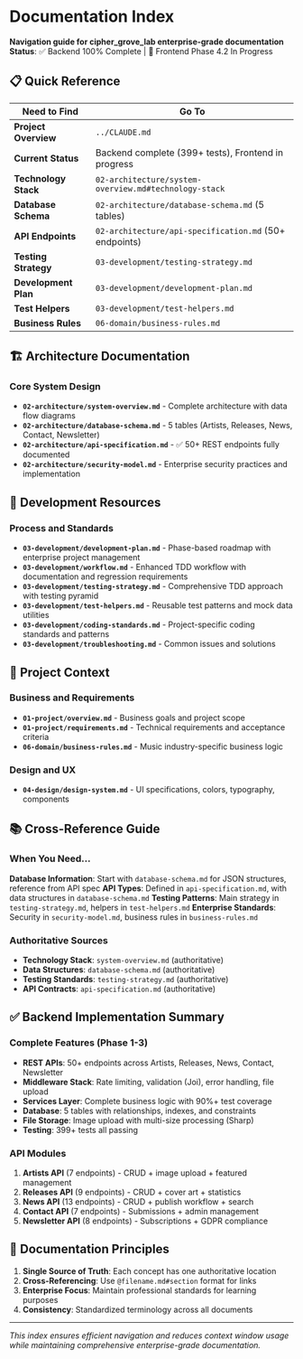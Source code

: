 # Documentation Index

**Navigation guide for cipher_grove_lab enterprise-grade documentation**  
**Status**: ✅ Backend 100% Complete | 🚧 Frontend Phase 4.2 In Progress

## 📋 Quick Reference

| Need to Find | Go To |
|--------------|-------|
| **Project Overview** | `../CLAUDE.md` |
| **Current Status** | Backend complete (399+ tests), Frontend in progress |
| **Technology Stack** | `02-architecture/system-overview.md#technology-stack` |
| **Database Schema** | `02-architecture/database-schema.md` (5 tables) |
| **API Endpoints** | `02-architecture/api-specification.md` (50+ endpoints) |
| **Testing Strategy** | `03-development/testing-strategy.md` |
| **Development Plan** | `03-development/development-plan.md` |
| **Test Helpers** | `03-development/test-helpers.md` |
| **Business Rules** | `06-domain/business-rules.md` |

## 🏗️ Architecture Documentation

### Core System Design
- **`02-architecture/system-overview.md`** - Complete architecture with data flow diagrams
- **`02-architecture/database-schema.md`** - 5 tables (Artists, Releases, News, Contact, Newsletter)
- **`02-architecture/api-specification.md`** - ✅ 50+ REST endpoints fully documented
- **`02-architecture/security-model.md`** - Enterprise security practices and implementation

## 🔧 Development Resources

### Process and Standards
- **`03-development/development-plan.md`** - Phase-based roadmap with enterprise project management
- **`03-development/workflow.md`** - Enhanced TDD workflow with documentation and regression requirements
- **`03-development/testing-strategy.md`** - Comprehensive TDD approach with testing pyramid
- **`03-development/test-helpers.md`** - Reusable test patterns and mock data utilities
- **`03-development/coding-standards.md`** - Project-specific coding standards and patterns
- **`03-development/troubleshooting.md`** - Common issues and solutions

## 🎯 Project Context

### Business and Requirements
- **`01-project/overview.md`** - Business goals and project scope
- **`01-project/requirements.md`** - Technical requirements and acceptance criteria
- **`06-domain/business-rules.md`** - Music industry-specific business logic

### Design and UX
- **`04-design/design-system.md`** - UI specifications, colors, typography, components

## 📚 Cross-Reference Guide

### When You Need...

**Database Information**: Start with `database-schema.md` for JSON structures, reference from API spec
**API Types**: Defined in `api-specification.md`, with data structures in `database-schema.md`
**Testing Patterns**: Main strategy in `testing-strategy.md`, helpers in `test-helpers.md`
**Enterprise Standards**: Security in `security-model.md`, business rules in `business-rules.md`

### Authoritative Sources
- **Technology Stack**: `system-overview.md` (authoritative)
- **Data Structures**: `database-schema.md` (authoritative)  
- **Testing Standards**: `testing-strategy.md` (authoritative)
- **API Contracts**: `api-specification.md` (authoritative)

## ✅ Backend Implementation Summary

### Complete Features (Phase 1-3)
- **REST APIs**: 50+ endpoints across Artists, Releases, News, Contact, Newsletter
- **Middleware Stack**: Rate limiting, validation (Joi), error handling, file upload
- **Services Layer**: Complete business logic with 90%+ test coverage
- **Database**: 5 tables with relationships, indexes, and constraints
- **File Storage**: Image upload with multi-size processing (Sharp)
- **Testing**: 399+ tests all passing

### API Modules
1. **Artists API** (7 endpoints) - CRUD + image upload + featured management
2. **Releases API** (9 endpoints) - CRUD + cover art + statistics
3. **News API** (13 endpoints) - CRUD + publish workflow + search
4. **Contact API** (7 endpoints) - Submissions + admin management
5. **Newsletter API** (8 endpoints) - Subscriptions + GDPR compliance

## 🔄 Documentation Principles

1. **Single Source of Truth**: Each concept has one authoritative location
2. **Cross-Referencing**: Use `@filename.md#section` format for links
3. **Enterprise Focus**: Maintain professional standards for learning purposes
4. **Consistency**: Standardized terminology across all documents

---

*This index ensures efficient navigation and reduces context window usage while maintaining comprehensive enterprise-grade documentation.*